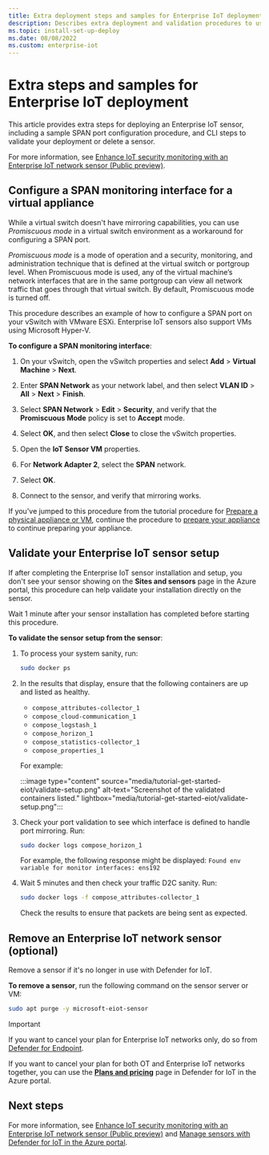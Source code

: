 ```yaml
---
title: Extra deployment steps and samples for Enterprise IoT deployment - Microsoft Defender for IoT
description: Describes extra deployment and validation procedures to use when deploying an Enterprise IoT network sensor.
ms.topic: install-set-up-deploy
ms.date: 08/08/2022
ms.custom: enterprise-iot
---
```


# Extra steps and samples for Enterprise IoT deployment

This article provides extra steps for deploying an Enterprise IoT sensor, including a sample SPAN port configuration procedure, and CLI steps to validate your deployment or delete a sensor.

For more information, see [Enhance IoT security monitoring with an Enterprise IoT network sensor (Public preview)](eiot-sensor.md).

## Configure a SPAN monitoring interface for a virtual appliance

While a virtual switch doesn't have mirroring capabilities, you can use *Promiscuous mode* in a virtual switch environment as a workaround for configuring a SPAN port.

*Promiscuous mode* is a mode of operation and a security, monitoring, and administration technique that is defined at the virtual switch or portgroup level. When Promiscuous mode is used, any of the virtual machine’s network interfaces that are in the same portgroup can view all network traffic that goes through that virtual switch. By default, Promiscuous mode is turned off.

This procedure describes an example of how to configure a SPAN port on your vSwitch with VMware ESXi. Enterprise IoT sensors also support VMs using Microsoft Hyper-V.

**To configure a SPAN monitoring interface**:

1. On your vSwitch, open the vSwitch properties and select **Add** > **Virtual Machine** > **Next**.

1. Enter **SPAN Network** as your network label, and then select **VLAN ID** > **All** > **Next** > **Finish**.

1. Select **SPAN Network** > **Edit** > **Security**, and verify that the **Promiscuous Mode** policy is set to **Accept** mode.

1. Select **OK**, and then select **Close** to close the vSwitch properties.

1. Open the **IoT Sensor VM** properties.

1. For **Network Adapter 2**, select the **SPAN** network.

1. Select **OK**.

1. Connect to the sensor, and verify that mirroring works.

If you've jumped to this procedure from the tutorial procedure for [Prepare a physical appliance or VM](eiot-sensor.md#prepare-a-physical-appliance-or-vm), continue the procedure to [prepare your appliance](eiot-sensor.md#sign-in) to continue preparing your appliance.

## Validate your Enterprise IoT sensor setup

If after completing the Enterprise IoT sensor installation and setup, you don't see your sensor showing on the **Sites and sensors** page in the Azure portal, this procedure can help validate your installation directly on the sensor.

Wait 1 minute after your sensor installation has completed before starting this procedure.

**To validate the sensor setup from the sensor**:

1. To process your system sanity, run:

    ```bash
    sudo docker ps
    ```

1. In the results that display, ensure that the following containers are up and listed as healthy.

    - `compose_attributes-collector_1`
    - `compose_cloud-communication_1`
    - `compose_logstash_1`
    - `compose_horizon_1`
    - `compose_statistics-collector_1`
    - `compose_properties_1`

    For example:

    :::image type="content" source="media/tutorial-get-started-eiot/validate-setup.png" alt-text="Screenshot of the validated containers listed." lightbox="media/tutorial-get-started-eiot/validate-setup.png":::

1. Check your port validation to see which interface is defined to handle port mirroring. Run:

    ```bash
    sudo docker logs compose_horizon_1
    ````

    For example, the following response might be displayed: `Found env variable for monitor interfaces: ens192`

1. Wait 5 minutes and then check your traffic D2C sanity. Run:

    ```bash
    sudo docker logs -f compose_attributes-collector_1
    ```

    Check the results to ensure that packets are being sent as expected.

## Remove an Enterprise IoT network sensor (optional)

Remove a sensor if it's no longer in use with Defender for IoT.

**To remove a sensor**, run the following command on the sensor server or VM:

```bash
sudo apt purge -y microsoft-eiot-sensor
```

> [!IMPORTANT]
> If you want to cancel your plan for Enterprise IoT networks only, do so from [Defender for Endpoint](/microsoft-365/security/defender-endpoint/enable-microsoft-defender-for-iot-integration).
>
> If you want to cancel your plan for both OT and Enterprise IoT networks together, you can use the [**Plans and pricing**](how-to-manage-subscriptions.md) page in Defender for IoT in the Azure portal.
>

## Next steps

For more information, see [Enhance IoT security monitoring with an Enterprise IoT network sensor (Public preview)](eiot-sensor.md) and [Manage sensors with Defender for IoT in the Azure portal](how-to-manage-sensors-on-the-cloud.md).
